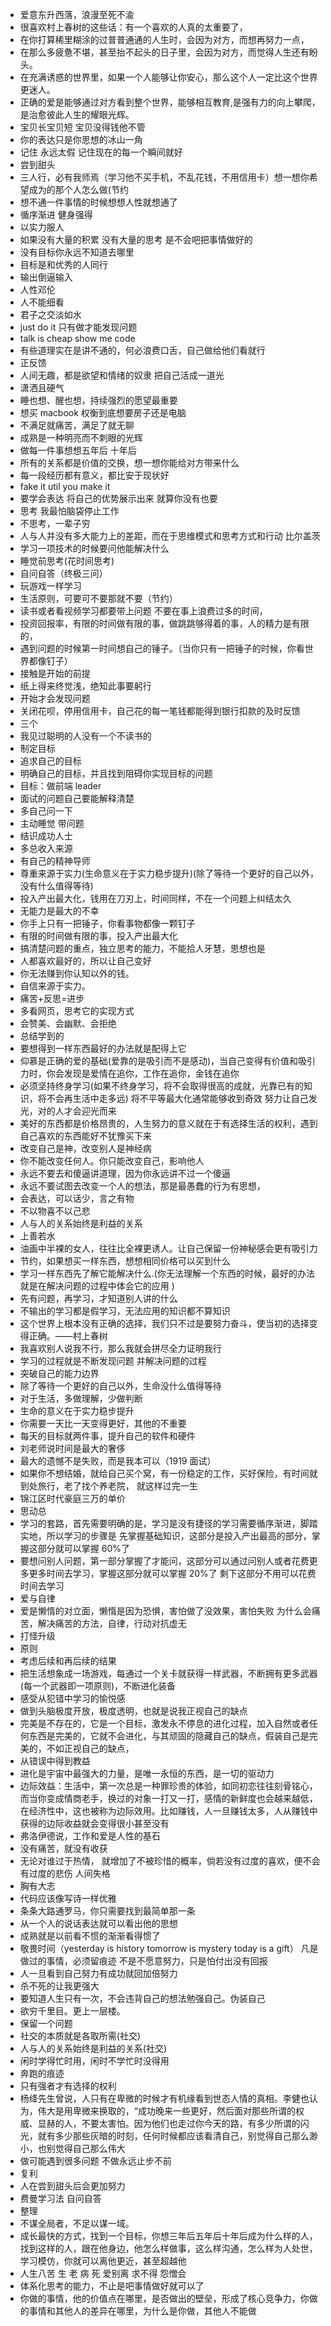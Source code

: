 - 爱意东升西落，浪漫至死不渝
- 很喜欢村上春树的这些话：有一个喜欢的人真的太重要了，
- 在你打算稀里糊涂的过普普通通的人生时，会因为对方，而想再努力一点，
- 在那么多疲惫不堪，甚至抬不起头的日子里，会因为对方，而觉得人生还有盼头。
- 在充满诱惑的世界里，如果一个人能够让你安心，那么这个人一定比这个世界更迷人。
- 正确的爱是能够通过对方看到整个世界，能够相互教育,是强有力的向上攀爬， 是治愈彼此人生的耀眼光辉。
- 宝贝长宝贝短 宝贝没得钱他不管
- 你的表达只是你思想的冰山一角
- 记住 永远太假 记住现在的每一个瞬间就好
- 尝到甜头
- 三人行，必有我师焉（学习他不买手机，不乱花钱，不用信用卡）想一想你希望成为的那个人怎么做(节约
- 想不通一件事情的时候想想人性就想通了
- 循序渐进 健身强得
- 以实力服人
- 如果没有大量的积累 没有大量的思考 是不会吧把事情做好的
- 没有目标你永远不知道去哪里
- 目标是和优秀的人同行
- 输出倒逼输入
- 人性邓伦
- 人不能细看
- 君子之交淡如水
- just do it 只有做才能发现问题
- talk is cheap show me code
- 有些道理实在是讲不通的，何必浪费口舌，自己做给他们看就行
- 正反馈
- 人间无趣，都是欲望和情绪的奴隶
  把自己活成一道光
- 潇洒且硬气
- 睡也想、醒也想，持续强烈的愿望最重要
- 想买 macbook 权衡到底想要房子还是电脑
- 不满足就痛苦，满足了就无聊
- 成熟是一种明亮而不刺眼的光辉
- 做每一件事想想五年后 十年后
- 所有的关系都是价值的交换，想一想你能给对方带来什么
- 每一段经历都有意义，都比安于现状好
- fake it util you make it
- 要学会表达 将自己的优势展示出来 就算你没有也要
- 思考 我最怕脑袋停止工作
- 不思考，一辈子穷
- 人与人并没有多大能力上的差距，而在于思维模式和思考方式和行动 比尔盖茨
- 学习一项技术的时候要问他能解决什么
- 睡觉前思考(花时间思考)
- 自问自答（终极三问）
- 玩游戏一样学习
- 生活原则，可要可不要那就不要（节约）
- 读书或者看视频学习都要带上问题
  不要在事上浪费过多的时间，
- 投资回报率，有限的时间做有限的事，做跳跳够得着的事，人的精力是有限的，
- 遇到问题的时候第一时间想自己的锤子。（当你只有一把锤子的时候，你看世界都像钉子）
- 接触是开始的前提
- 纸上得来终觉浅，绝知此事要躬行
- 开始才会发现问题
- 关闭花呗，停用信用卡，自己花的每一笔钱都能得到银行扣款的及时反馈
- 三个
- 我见过聪明的人没有一个不读书的
- 制定目标
- 追求自己的目标
- 明确自己的目标，并且找到阻碍你实现目标的问题
- 目标：做前端 leader
- 面试的问题自己要能解释清楚
- 多自己问一下
- 主动睡觉 带问题
- 结识成功人士
- 多总收入来源
- 有自己的精神导师
- 尊重来源于实力(生命意义在于实力稳步提升)(除了等待一个更好的自己以外，没有什么值得等待)
- 投入产出最大化，钱用在刀刃上，时间同样，不在一个问题上纠结太久
- 无能力是最大的不幸
- 你手上只有一把锤子，你看事物都像一颗钉子
- 有限的时间做有限的事，投入产出最大化
- 搞清楚问题的重点，独立思考的能力，不能拾人牙慧，思想也是
- 人都喜欢最好的，所以让自己变好
- 你无法赚到你认知以外的钱。
- 自信来源于实力。
- 痛苦+反思=进步
- 多看网页，思考它的实现方式
- 会赞美、会幽默、会拒绝
- 总结学到的
- 要想得到一样东西最好的办法就是配得上它
- 仰慕是正确的爱的基础(爱靠的是吸引而不是感动)，当自己变得有价值和吸引力时，你会发现是爱情在追你，工作在追你，金钱在追你
- 必须坚持终身学习(如果不终身学习，将不会取得很高的成就，光靠已有的知识，将不会再生活中走多远)
  将不平等最大化通常能够收到奇效
  努力让自己发光，对的人才会迎光而来
- 美好的东西都是价格昂贵的，人生努力的意义就在于有选择生活的权利，遇到自己喜欢的东西能好不犹豫买下来
- 改变自己是神，改变别人是神经病
- 你不能改变任何人。你只能改变自己，影响他人
- 永远不要去和傻逼讲道理，因为你永远讲不过一个傻逼
- 永远不要试图去改变一个人的想法，那是最愚蠢的行为有思想，
- 会表达，可以话少，言之有物
- 不以物喜不以己悲
- 人与人的关系始终是利益的关系
- 上善若水
- 油画中半裸的女人，往往比全裸更诱人。让自己保留一份神秘感会更有吸引力
- 节约，如果想买一样东西，想想相同价格可以买到什么
- 学习一样东西先了解它能解决什么.(你无法理解一个东西的时候，最好的办法就是在解决问题的过程中体会它的应用 )
- 先有问题，再学习，才知道别人讲的什么
- 不输出的学习都是假学习，无法应用的知识都不算知识
- 这个世界上根本没有正确的选择，我们只不过是要努力奋斗，使当初的选择变得正确。——村上春树
- 我喜欢别人说我不行，那么我就会拼尽全力证明我行
- 学习的过程就是不断发现问题 并解决问题的过程
- 突破自己的能力边界
- 除了等待一个更好的自己以外，生命没什么值得等待
- 对于生活，多做理解，少做判断
- 生命的意义在于实力稳步提升
- 你需要一天比一天变得更好，其他的不重要
- 每天的目标就两件事，提升自己的软件和硬件
- 刘老师说时间是最大的奢侈
- 最大的遗憾不是失败，而是我本可以（1919 面试）
- 如果你不想结婚，就给自己买个窝，有一份稳定的工作，买好保险，有时间就到处旅行，老了找个养老院， 就这样过完一生
- 锦江区时代豪庭三万的单价
- 思动总
- 学习的套路，首先需要明确的是，学习是没有捷径的学习需要循序渐进，脚踏实地，所以学习的步骤是
  先掌握基础知识，这部分是投入产出最高的部分，掌握这部分就可以掌握 60%了
- 要想问别人问题，第一部分掌握了才能问，这部分可以通过问别人或者花费更多更多时间去学习，掌握这部分就可以掌握 20%了
  剩下这部分不用可以花费时间去学习
- 爱与自律
- 爱是懒惰的对立面，懒惰是因为恐惧，害怕做了没效果，害怕失败
  为什么会痛苦，解决痛苦的方法，自律，行动对抗虚无
- 打怪升级
- 原则
- 考虑后续和再后续的结果
- 把生活想象成一场游戏，每通过一个关卡就获得一样武器，不断拥有更多武器(每一个武器即一项原则)，不断进化装备
- 感受从犯错中学习的愉悦感
- 做到头脑极度开放，极度透明，也就是说我正视自己的缺点
- 完美是不存在的，它是一个目标，激发永不停息的进化过程，加入自然或者任何东西是完美的，它就不会进化，与其顽固的隐藏自己的缺点，假装自己是完美的，不如正视自己的缺点，
- 从错误中得到教益
- 进化是宇宙中最强大的力量，是唯一永恒的东西，是一切的驱动力
- 边际效益：生活中，第一次总是一种罪珍贵的体验，如同初恋往往刻骨铭心，而当你变成情商老手，换过的对象一打又一打，感情的新鲜度也会越来越低，在经济性中，这也被称为边际效用。比如赚钱，人一旦赚钱太多，人从赚钱中获得的边际收益就会变得很小甚至没有
- 弗洛伊德说，工作和爱是人性的基石
- 没有痛苦，就没有收获
- 无论对谁过于热情， 就增加了不被珍惜的概率，倘若没有过度的喜欢，便不会有过度的悲伤 人间失格
- 胸有大志
- 代码应该像写诗一样优雅
- 条条大路通罗马，你只需要找到最简单那一条
- 从一个人的说话表达就可以看出他的思想
- 成熟就是以前看不惯的渐渐看得惯了
- 敬畏时间（yesterday is history tomorrow is mystery today is a gift）
  凡是做过的事情，必须留痕迹
  不是不愿意努力，只是怕付出没有回报
- 人一旦看到自己努力有成功就回加倍努力
- 杀不死的让我更强大
- 要知道人生只有一次，不会违背自己的想法勉强自己。伪装自己
- 欲穷千里目。更上一层楼。
- 保留一个问题
- 社交的本质就是各取所需(社交)
- 人与人的关系始终是利益的关系(社交)
- 闲时学得忙时用，闲时不学忙时没得用
- 奔跑的痕迹
- 只有强者才有选择的权利
- 杨绛先生曾说，人只有在卑微的时候才有机缘看到世态人情的真相。李健也认为，伟大是用卑微来换取的，“成功晚来一些更好，然后面对那些所谓的权威、显赫的人，不要太害怕。因为他们也走过你今天的路，有多少所谓的闪光，就有多少那些灰暗的时刻，任何时候都应该看清自己，别觉得自己那么渺小，也别觉得自己那么伟大
- 做可能遇到很多问题 不做永远止步不前
- 复利
- 人在尝到甜头后会更加努力
- 费曼学习法 自问自答
- 整理
- 不谋全局者，不足以谋一域。
- 成长最快的方式，找到一个目标，你想三年后五年后十年后成为什么样的人，找到这样的人，跟在他身边，他怎么样做事，这么样沟通，怎么样为人处世，学习模仿，你就可以离他更近，甚至超越他
- 人生八苦 生 老 病 死 爱别离 求不得 怨憎会
- 体系化思考的能力，不止是吧事情做好就可以了
- 你做的事情，他的价值点在哪里，是否做出的壁垒，形成了核心竞争力，你做的事情和其他人的差异在哪里，为什么是你做，其他人不能做
